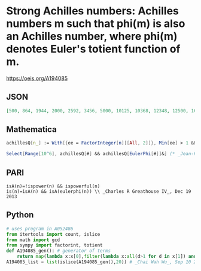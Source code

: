 # Strong Achilles numbers: Achilles numbers m such that phi\(m\) is also an Achilles number, where phi\(m\) denotes Euler's totient function of m\.
https://oeis.org/A194085
## JSON
```JSON
[500, 864, 1944, 2000, 2592, 3456, 5000, 10125, 10368, 12348, 12500, 16875, 19652, 19773, 30375, 31104, 32000, 33275, 37044, 40500, 49392, 50000, 52488, 55296, 61731, 64827, 67500, 69984, 78608, 80000, 81000, 83349, 84375, 93312, 108000]
```
## Mathematica
```Mathematica
achillesQ[n_] := With[{ee = FactorInteger[n][[All, 2]]}, Min[ee] > 1 && GCD @@ ee == 1];
```
```Mathematica
Select[Range[10^6], achillesQ[#] && achillesQ[EulerPhi[#]]&] (* _Jean-François Alcover_, Sep 26 2020 *)
```
## PARI
```PARI
isA(n)=!ispower(n) && ispowerful(n)
is(n)=isA(n) && isA(eulerphi(n)) \\ _Charles R Greathouse IV_, Dec 19 2013
```
## Python
```Python
# uses program in A052486
from itertools import count, islice
from math import gcd
from sympy import factorint, totient
def A194085_gen(): # generator of terms
    return map(lambda x:x[0],filter(lambda x:all(d>1 for d in x[1]) and gcd(*x[1])==1,map(lambda x: (x,factorint(totient(x)).values()),(A052486(i) for i in count(1)))))
A194085_list = list(islice(A194085_gen(),20)) # _Chai Wah Wu_, Sep 10 2024
```
